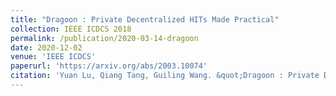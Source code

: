 ```yaml
---
title: "Dragoon : Private Decentralized HITs Made Practical"
collection: IEEE ICDCS 2018
permalink: /publication/2020-03-14-dragoon
date: 2020-12-02
venue: 'IEEE ICDCS'
paperurl: 'https://arxiv.org/abs/2003.10074'
citation: 'Yuan Lu, Qiang Tang, Guiling Wang. &quot;Dragoon : Private Decentralized HITs Made Practical.&quot; <i>Proc. IEEE ICDCS 2020</i>.'
---
```

